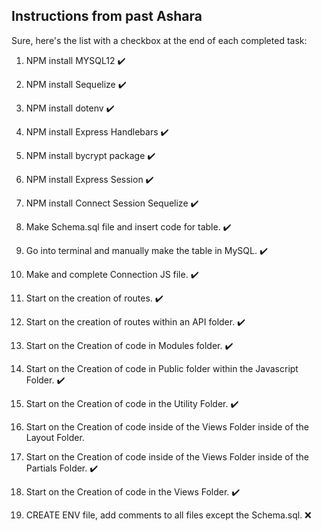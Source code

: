 ## Instructions from past Ashara

Sure, here's the list with a checkbox at the end of each completed task:

1. NPM install MYSQL12 ✔️

2. NPM install Sequelize ✔️

3. NPM install dotenv ✔️

4. NPM install Express Handlebars ✔️

5. NPM install bycrypt package ✔️

6. NPM install Express Session ✔️

7. NPM install Connect Session Sequelize ✔️

8. Make Schema.sql file and insert code for table. ✔️

9. Go into terminal and manually make the table in MySQL. ✔️

10. Make and complete Connection JS file. ✔️

11. Start on the creation of routes. ✔️

12. Start on the creation of routes within an API folder. ✔️


13. Start on the Creation of code in Modules folder. ✔️


14. Start on the Creation of code in Public folder within the Javascript Folder. ✔️


15. Start on the Creation of code in the Utility Folder. ✔️


16. Start on the Creation of code inside of the Views Folder inside of the Layout Folder. 


17. Start on the Creation of code inside of the Views Folder inside of the Partials Folder. ✔️


18. Start on the Creation of code in the Views Folder. ✔️


19. CREATE ENV file, add comments to all files except the Schema.sql. ❌

